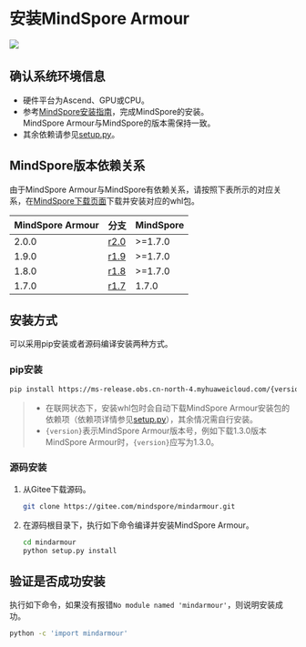 # 安装MindSpore Armour

<a href="https://gitee.com/mindspore/docs/blob/r2.0/docs/mindarmour/docs/source_zh_cn/mindarmour_install.md" target="_blank"><img src="https://mindspore-website.obs.cn-north-4.myhuaweicloud.com/website-images/r2.0/resource/_static/logo_source.png"></a>&nbsp;&nbsp;

## 确认系统环境信息

- 硬件平台为Ascend、GPU或CPU。
- 参考[MindSpore安装指南](https://www.mindspore.cn/install)，完成MindSpore的安装。  
    MindSpore Armour与MindSpore的版本需保持一致。
- 其余依赖请参见[setup.py](https://gitee.com/mindspore/mindarmour/blob/r2.0/setup.py)。

## MindSpore版本依赖关系

由于MindSpore Armour与MindSpore有依赖关系，请按照下表所示的对应关系，在[MindSpore下载页面](https://www.mindspore.cn/versions)下载并安装对应的whl包。

| MindSpore Armour | 分支                                                      | MindSpore |
| ---------- | --------------------------------------------------------- | --------- |
| 2.0.0      | [r2.0](https://gitee.com/mindspore/mindarmour/tree/r2.0/) | >=1.7.0   |
| 1.9.0      | [r1.9](https://gitee.com/mindspore/mindarmour/tree/r1.9/) | >=1.7.0   |
| 1.8.0      | [r1.8](https://gitee.com/mindspore/mindarmour/tree/r1.8/) | >=1.7.0   |
| 1.7.0      | [r1.7](https://gitee.com/mindspore/mindarmour/tree/r1.7/) | 1.7.0     |

## 安装方式

可以采用pip安装或者源码编译安装两种方式。

### pip安装

```bash
pip install https://ms-release.obs.cn-north-4.myhuaweicloud.com/{version}/MindArmour/any/mindarmour-{version}-py3-none-any.whl --trusted-host ms-release.obs.cn-north-4.myhuaweicloud.com -i https://pypi.tuna.tsinghua.edu.cn/simple
```

> - 在联网状态下，安装whl包时会自动下载MindSpore Armour安装包的依赖项（依赖项详情参见[setup.py](https://gitee.com/mindspore/mindarmour/blob/r2.0/setup.py)），其余情况需自行安装。
> - `{version}`表示MindSpore Armour版本号，例如下载1.3.0版本MindSpore Armour时，`{version}`应写为1.3.0。

### 源码安装

1. 从Gitee下载源码。

    ```bash
    git clone https://gitee.com/mindspore/mindarmour.git
    ```

2. 在源码根目录下，执行如下命令编译并安装MindSpore Armour。

    ```bash
    cd mindarmour
    python setup.py install
    ```

## 验证是否成功安装

执行如下命令，如果没有报错`No module named 'mindarmour'`，则说明安装成功。

```bash
python -c 'import mindarmour'
```